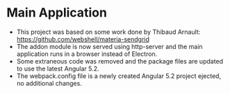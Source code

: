 # Main Application

* This project was based on some work done by Thibaud Arnault: https://github.com/webshell/materia-sendgrid
* The addon module is now served using http-server and the main application runs in a browser instead of Electron.
* Some extraneous code was removed and the package files are updated to use the latest Angular 5.2.
* The webpack.config file is a newly created Angular 5.2 project ejected, no additional changes.
